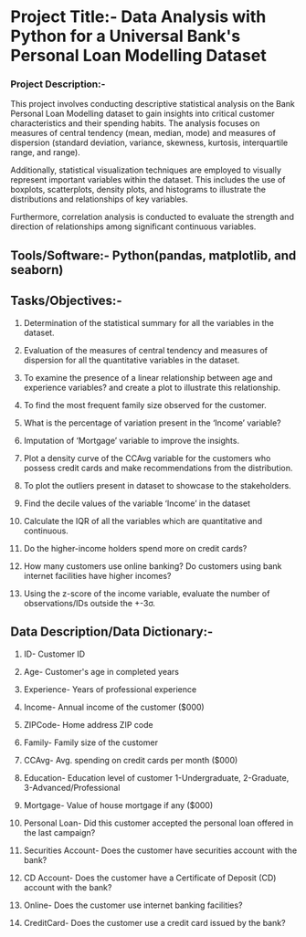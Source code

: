 # Project Title:- Data Analysis with Python for a Universal Bank's Personal Loan Modelling Dataset

### Project Description:- 

This project involves conducting descriptive statistical analysis on the Bank Personal Loan Modelling dataset to gain insights into critical customer characteristics and their spending habits. The analysis focuses on measures of central tendency (mean, median, mode) and measures of dispersion (standard deviation, variance, skewness, kurtosis, interquartile range, and range).

Additionally, statistical visualization techniques are employed to visually represent important variables within the dataset. This includes the use of boxplots, scatterplots, density plots, and histograms to illustrate the distributions and relationships of key variables.

Furthermore, correlation analysis is conducted to evaluate the strength and direction of relationships among significant continuous variables.

## Tools/Software:- Python(pandas, matplotlib, and seaborn)

## Tasks/Objectives:-

1. Determination of the statistical summary for all the variables in the dataset.

2. Evaluation of the measures of central tendency and measures of dispersion for all the quantitative variables in the dataset.

3. To examine the presence of a linear relationship between age and experience variables? and create a plot to illustrate this relationship.

4. To find the most frequent family size observed for the customer.

5. What is the percentage of variation present in the ‘Income’ variable?

6. Imputation of ‘Mortgage’ variable to improve the insights.

7. Plot a density curve of the CCAvg variable for the customers who possess credit cards and make recommendations from the distribution.

8. To plot the outliers present in dataset to showcase to the stakeholders.

9. Find the decile values of the variable ‘Income’ in the dataset

10. Calculate the IQR of all the variables which are quantitative and continuous.

11. Do the higher-income holders spend more on credit cards?

12. How many customers use online banking? Do customers using bank internet facilities have higher incomes?

13. Using the z-score of the income variable, evaluate the number of observations/IDs outside the +-3σ.

## Data Description/Data Dictionary:-

1. ID- Customer ID

2. Age- Customer's age in completed years

3. Experience- Years of professional experience

4. Income- Annual income of the customer ($000)

5. ZIPCode- Home address ZIP code

6. Family- Family size of the customer

7. CCAvg- Avg. spending on credit cards per month ($000)

8. Education- Education level of customer 1-Undergraduate, 2-Graduate, 3-Advanced/Professional

9. Mortgage- Value of house mortgage if any ($000)

10. Personal Loan- Did this customer accepted the personal loan offered in the last campaign?

11. Securities Account- Does the customer have securities account with the bank?

12. CD Account- Does the customer have a Certificate of Deposit (CD) account with the bank?

13. Online- Does the customer use internet banking facilities?

14. CreditCard- Does the customer use a credit card issued by the bank?

